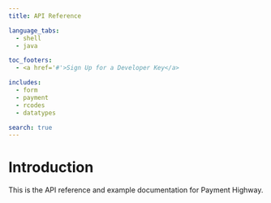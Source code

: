 ```yaml
---
title: API Reference

language_tabs:
  - shell
  - java

toc_footers:
  - <a href='#'>Sign Up for a Developer Key</a>

includes:
  - form
  - payment
  - rcodes
  - datatypes

search: true
---
```


# Introduction

This is the API reference and example documentation for Payment Highway.
